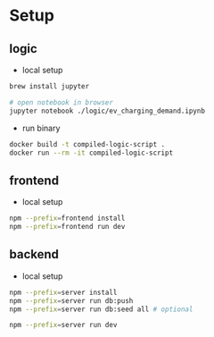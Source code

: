 # Setup

##  logic

- local setup

```sh
brew install jupyter

# open notebook in browser
jupyter notebook ./logic/ev_charging_demand.ipynb
```

- run binary

```sh
docker build -t compiled-logic-script .
docker run --rm -it compiled-logic-script
```

## frontend 

- local setup

```sh
npm --prefix=frontend install
npm --prefix=frontend run dev
```

## backend 

- local setup
```sh
npm --prefix=server install
npm --prefix=server run db:push
npm --prefix=server run db:seed all # optional
```

```sh    
npm --prefix=server run dev
```
